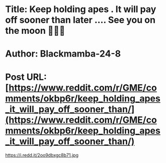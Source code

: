 # Title: Keep holding apes . It will pay off sooner than later …. See you on the moon 💎🙌🏼
# Author: Blackmamba-24-8
# Post URL: [https://www.reddit.com/r/GME/comments/okbp6r/keep_holding_apes_it_will_pay_off_sooner_than/](https://www.reddit.com/r/GME/comments/okbp6r/keep_holding_apes_it_will_pay_off_sooner_than/)


https://i.redd.it/2oo9dbxgc8b71.jpg